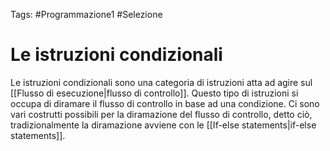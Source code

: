 Tags: #Programmazione1 #Selezione 
# Le istruzioni condizionali
Le istruzioni condizionali sono una categoria di istruzioni atta ad agire sul [[Flusso di esecuzione|flusso di controllo]]. Questo tipo di istruzioni si occupa di diramare il flusso di controllo in base ad una condizione. Ci sono vari costrutti possibili per la diramazione del flusso di controllo, detto ciò, tradizionalmente la diramazione avviene con le [[If-else statements|if-else statements]].
